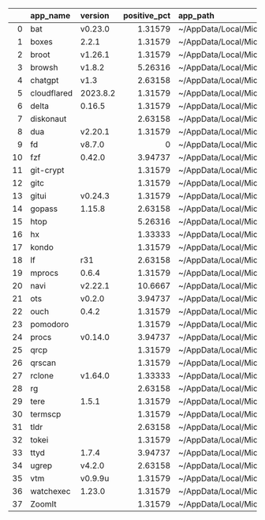 |    | app_name    | version   |   positive_pct | app_path                                              | app_url   |
|---:|:------------|:----------|---------------:|:------------------------------------------------------|:----------|
|  0 | bat         | v0.23.0   |        1.31579 | ~/AppData/Local/Microsoft/WindowsApps/bat.exe         |           |
|  1 | boxes       | 2.2.1     |        1.31579 | ~/AppData/Local/Microsoft/WindowsApps/boxes.exe       |           |
|  2 | broot       | v1.26.1   |        1.31579 | ~/AppData/Local/Microsoft/WindowsApps/broot.exe       |           |
|  3 | browsh      | v1.8.2    |        5.26316 | ~/AppData/Local/Microsoft/WindowsApps/browsh.exe      |           |
|  4 | chatgpt     | v1.3      |        2.63158 | ~/AppData/Local/Microsoft/WindowsApps/chatgpt.exe     |           |
|  5 | cloudflared | 2023.8.2  |        1.31579 | ~/AppData/Local/Microsoft/WindowsApps/cloudflared.exe |           |
|  6 | delta       | 0.16.5    |        1.31579 | ~/AppData/Local/Microsoft/WindowsApps/delta.exe       |           |
|  7 | diskonaut   |           |        2.63158 | ~/AppData/Local/Microsoft/WindowsApps/diskonaut.exe   |           |
|  8 | dua         | v2.20.1   |        1.31579 | ~/AppData/Local/Microsoft/WindowsApps/dua.exe         |           |
|  9 | fd          | v8.7.0    |        0       | ~/AppData/Local/Microsoft/WindowsApps/fd.exe          |           |
| 10 | fzf         | 0.42.0    |        3.94737 | ~/AppData/Local/Microsoft/WindowsApps/fzf.exe         |           |
| 11 | git-crypt   |           |        1.31579 | ~/AppData/Local/Microsoft/WindowsApps/git-crypt.exe   |           |
| 12 | gitc        |           |        1.31579 | ~/AppData/Local/Microsoft/WindowsApps/gitc.exe        |           |
| 13 | gitui       | v0.24.3   |        1.31579 | ~/AppData/Local/Microsoft/WindowsApps/gitui.exe       |           |
| 14 | gopass      | 1.15.8    |        2.63158 | ~/AppData/Local/Microsoft/WindowsApps/gopass.exe      |           |
| 15 | htop        |           |        5.26316 | ~/AppData/Local/Microsoft/WindowsApps/htop.exe        |           |
| 16 | hx          |           |        1.33333 | ~/AppData/Local/Microsoft/WindowsApps/hx.exe          |           |
| 17 | kondo       |           |        1.31579 | ~/AppData/Local/Microsoft/WindowsApps/kondo.exe       |           |
| 18 | lf          | r31       |        2.63158 | ~/AppData/Local/Microsoft/WindowsApps/lf.exe          |           |
| 19 | mprocs      | 0.6.4     |        1.31579 | ~/AppData/Local/Microsoft/WindowsApps/mprocs.exe      |           |
| 20 | navi        | v2.22.1   |        10.6667 | ~/AppData/Local/Microsoft/WindowsApps/navi.exe        |           |
| 21 | ots         | v0.2.0    |        3.94737 | ~/AppData/Local/Microsoft/WindowsApps/ots.exe         |           |
| 22 | ouch        | 0.4.2     |        1.31579 | ~/AppData/Local/Microsoft/WindowsApps/ouch.exe        |           |
| 23 | pomodoro    |           |        1.31579 | ~/AppData/Local/Microsoft/WindowsApps/pomodoro.exe    |           |
| 24 | procs       | v0.14.0   |        3.94737 | ~/AppData/Local/Microsoft/WindowsApps/procs.exe       |           |
| 25 | qrcp        |           |        1.31579 | ~/AppData/Local/Microsoft/WindowsApps/qrcp.exe        |           |
| 26 | qrscan      |           |        1.31579 | ~/AppData/Local/Microsoft/WindowsApps/qrscan.exe      |           |
| 27 | rclone      | v1.64.0   |        1.33333 | ~/AppData/Local/Microsoft/WindowsApps/rclone.exe      |           |
| 28 | rg          |           |        2.63158 | ~/AppData/Local/Microsoft/WindowsApps/rg.exe          |           |
| 29 | tere        | 1.5.1     |        1.31579 | ~/AppData/Local/Microsoft/WindowsApps/tere.exe        |           |
| 30 | termscp     |           |        1.31579 | ~/AppData/Local/Microsoft/WindowsApps/termscp.exe     |           |
| 31 | tldr        |           |        2.63158 | ~/AppData/Local/Microsoft/WindowsApps/tldr.exe        |           |
| 32 | tokei       |           |        1.31579 | ~/AppData/Local/Microsoft/WindowsApps/tokei.exe       |           |
| 33 | ttyd        | 1.7.4     |        3.94737 | ~/AppData/Local/Microsoft/WindowsApps/ttyd.exe        |           |
| 34 | ugrep       | v4.2.0    |        2.63158 | ~/AppData/Local/Microsoft/WindowsApps/ugrep.exe       |           |
| 35 | vtm         | v0.9.9u   |        1.31579 | ~/AppData/Local/Microsoft/WindowsApps/vtm.exe         |           |
| 36 | watchexec   | 1.23.0    |        1.31579 | ~/AppData/Local/Microsoft/WindowsApps/watchexec.exe   |           |
| 37 | ZoomIt      |           |        1.31579 | ~/AppData/Local/Microsoft/WindowsApps/ZoomIt.exe      |           |